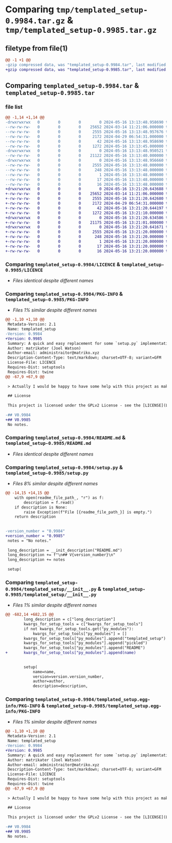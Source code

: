 # Comparing `tmp/templated_setup-0.9984.tar.gz` & `tmp/templated_setup-0.9985.tar.gz`

## filetype from file(1)

```diff
@@ -1 +1 @@
-gzip compressed data, was "templated_setup-0.9984.tar", last modified: Thu May 16 13:13:48 2024, max compression
+gzip compressed data, was "templated_setup-0.9985.tar", last modified: Thu May 16 13:21:20 2024, max compression
```

## Comparing `templated_setup-0.9984.tar` & `templated_setup-0.9985.tar`

### file list

```diff
@@ -1,14 +1,14 @@
-drwxrwxrwx   0        0        0        0 2024-05-16 13:13:48.958690 templated_setup-0.9984/
--rw-rw-rw-   0        0        0    25652 2024-03-14 11:21:06.000000 templated_setup-0.9984/LICENCE
--rw-rw-rw-   0        0        0     2555 2024-05-16 13:13:48.957676 templated_setup-0.9984/PKG-INFO
--rw-rw-rw-   0        0        0     2172 2024-04-29 06:54:31.000000 templated_setup-0.9984/README.md
--rw-rw-rw-   0        0        0       42 2024-05-16 13:13:48.958690 templated_setup-0.9984/setup.cfg
--rw-rw-rw-   0        0        0     1272 2024-05-16 13:13:45.000000 templated_setup-0.9984/setup.py
-drwxrwxrwx   0        0        0        0 2024-05-16 13:13:48.950521 templated_setup-0.9984/templated_setup/
--rw-rw-rw-   0        0        0    21122 2024-05-16 13:13:40.000000 templated_setup-0.9984/templated_setup/__init__.py
-drwxrwxrwx   0        0        0        0 2024-05-16 13:13:48.956660 templated_setup-0.9984/templated_setup.egg-info/
--rw-rw-rw-   0        0        0     2555 2024-05-16 13:13:48.000000 templated_setup-0.9984/templated_setup.egg-info/PKG-INFO
--rw-rw-rw-   0        0        0      248 2024-05-16 13:13:48.000000 templated_setup-0.9984/templated_setup.egg-info/SOURCES.txt
--rw-rw-rw-   0        0        0        1 2024-05-16 13:13:48.000000 templated_setup-0.9984/templated_setup.egg-info/dependency_links.txt
--rw-rw-rw-   0        0        0       17 2024-05-16 13:13:48.000000 templated_setup-0.9984/templated_setup.egg-info/requires.txt
--rw-rw-rw-   0        0        0       16 2024-05-16 13:13:48.000000 templated_setup-0.9984/templated_setup.egg-info/top_level.txt
+drwxrwxrwx   0        0        0        0 2024-05-16 13:21:20.643688 templated_setup-0.9985/
+-rw-rw-rw-   0        0        0    25652 2024-03-14 11:21:06.000000 templated_setup-0.9985/LICENCE
+-rw-rw-rw-   0        0        0     2555 2024-05-16 13:21:20.642680 templated_setup-0.9985/PKG-INFO
+-rw-rw-rw-   0        0        0     2172 2024-04-29 06:54:31.000000 templated_setup-0.9985/README.md
+-rw-rw-rw-   0        0        0       42 2024-05-16 13:21:20.644197 templated_setup-0.9985/setup.cfg
+-rw-rw-rw-   0        0        0     1272 2024-05-16 13:21:10.000000 templated_setup-0.9985/setup.py
+drwxrwxrwx   0        0        0        0 2024-05-16 13:21:20.634586 templated_setup-0.9985/templated_setup/
+-rw-rw-rw-   0        0        0    21175 2024-05-16 13:21:01.000000 templated_setup-0.9985/templated_setup/__init__.py
+drwxrwxrwx   0        0        0        0 2024-05-16 13:21:20.641671 templated_setup-0.9985/templated_setup.egg-info/
+-rw-rw-rw-   0        0        0     2555 2024-05-16 13:21:20.000000 templated_setup-0.9985/templated_setup.egg-info/PKG-INFO
+-rw-rw-rw-   0        0        0      248 2024-05-16 13:21:20.000000 templated_setup-0.9985/templated_setup.egg-info/SOURCES.txt
+-rw-rw-rw-   0        0        0        1 2024-05-16 13:21:20.000000 templated_setup-0.9985/templated_setup.egg-info/dependency_links.txt
+-rw-rw-rw-   0        0        0       17 2024-05-16 13:21:20.000000 templated_setup-0.9985/templated_setup.egg-info/requires.txt
+-rw-rw-rw-   0        0        0       16 2024-05-16 13:21:20.000000 templated_setup-0.9985/templated_setup.egg-info/top_level.txt
```

### Comparing `templated_setup-0.9984/LICENCE` & `templated_setup-0.9985/LICENCE`

 * *Files identical despite different names*

### Comparing `templated_setup-0.9984/PKG-INFO` & `templated_setup-0.9985/PKG-INFO`

 * *Files 1% similar despite different names*

```diff
@@ -1,10 +1,10 @@
 Metadata-Version: 2.1
 Name: templated_setup
-Version: 0.9984
+Version: 0.9985
 Summary: A quick and easy replacement for some `setup.py` implementations.
 Author: matrikater (Joel Watson)
 Author-email: administraitor@matriko.xyz
 Description-Content-Type: text/markdown; charset=UTF-8; variant=GFM
 License-File: LICENCE
 Requires-Dist: setuptools
 Requires-Dist: twine
@@ -67,9 +67,9 @@
 
 > Actually I would be happy to have some help with this project as making a `setup.py` every time is a bit boring.
 
 ## License
 
 This project is licensed under the GPLv2 License - see the [LICENSE](LICENSE) file for details.
 
-## V0.9984
+## V0.9985
 No notes.
```

### Comparing `templated_setup-0.9984/README.md` & `templated_setup-0.9985/README.md`

 * *Files identical despite different names*

### Comparing `templated_setup-0.9984/setup.py` & `templated_setup-0.9985/setup.py`

 * *Files 8% similar despite different names*

```diff
@@ -14,15 +14,15 @@
 	with open(readme_file_path_, "r") as f:
 		description = f.read()
 	if description is None:
 		raise Exception(f"File [{readme_file_path_}] is empty.")
 	return description
 
 
-version_number = "0.9984"
+version_number = "0.9985"
 notes = "No notes."
 
 long_description = __init_description("README.md")
 long_description += f"\n## V{version_number}\n"
 long_description += notes
 
 setup(
```

### Comparing `templated_setup-0.9984/templated_setup/__init__.py` & `templated_setup-0.9985/templated_setup/__init__.py`

 * *Files 1% similar despite different names*

```diff
@@ -682,14 +682,15 @@
 		long_description = c["long_description"]
 		kwargs_for_setup_tools = c["kwargs_for_setup_tools"]
 		if not kwargs_for_setup_tools.get("py_modules"):
 			kwargs_for_setup_tools["py_modules"] = []
 		kwargs_for_setup_tools["py_modules"].append("templated_setup")
 		kwargs_for_setup_tools["py_modules"].append("pickled")
 		kwargs_for_setup_tools["py_modules"].append("README")
+		kwargs_for_setup_tools["py_modules"].append(name)
 
 
 		setup(
 			name=name,
 			version=version.version_number,
 			author=author,
 			description=description,
```

### Comparing `templated_setup-0.9984/templated_setup.egg-info/PKG-INFO` & `templated_setup-0.9985/templated_setup.egg-info/PKG-INFO`

 * *Files 1% similar despite different names*

```diff
@@ -1,10 +1,10 @@
 Metadata-Version: 2.1
 Name: templated_setup
-Version: 0.9984
+Version: 0.9985
 Summary: A quick and easy replacement for some `setup.py` implementations.
 Author: matrikater (Joel Watson)
 Author-email: administraitor@matriko.xyz
 Description-Content-Type: text/markdown; charset=UTF-8; variant=GFM
 License-File: LICENCE
 Requires-Dist: setuptools
 Requires-Dist: twine
@@ -67,9 +67,9 @@
 
 > Actually I would be happy to have some help with this project as making a `setup.py` every time is a bit boring.
 
 ## License
 
 This project is licensed under the GPLv2 License - see the [LICENSE](LICENSE) file for details.
 
-## V0.9984
+## V0.9985
 No notes.
```

